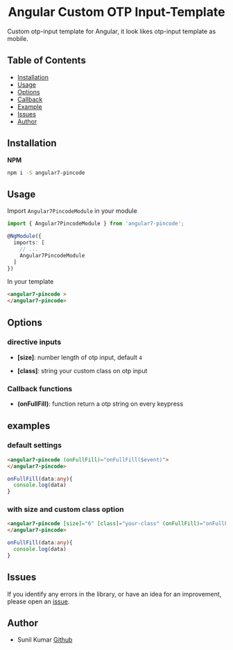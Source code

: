 <p align="center">
  <h1 align="center">Angular Custom OTP Input-Template</h1>
</p>

Custom otp-input template for Angular, it look likes otp-input template as mobile.


## Table of Contents

- [Installation](#installation)
- [Usage](#usage)
- [Options](#options)
- [Callback](#function)
- [Example](#example)
- [Issues](#issues)
- [Author](#author)

<a name="installation"/>

## Installation

**NPM**

```bash
npm i -S angular7-pincode
```

<a name="usage"/>

## Usage

Import `Angular7PincodeModule` in your module

```ts
import { Angular7PincodeModule } from 'angular7-pincode';

@NgModule({
  imports: [
    // ...
    Angular7PincodeModule
  ]
})
```

In your template

```html
<angular7-pincode >
</angular7-pincode>
```

<a name="options">

## Options

### directive inputs

- **[size]**: number
  length of otp input, default `4`

- **[class]**: string
  your custom class on otp input




<a name="function"> 

### Callback functions

- **(onFullFill)**: function
 return a otp string on every keypress


<a name="example"> 

 ## examples

### default settings

```html
<angular7-pincode (onFullFill)="onFullFill($event)">
</angular7-pincode>
```
```ts
onFullFill(data:any){
  console.log(data)
}
```

### with size and custom class option

```html
<angular7-pincode [size]="6" [class]="your-class" (onFullFill)="onFullFill($event)">
</angular7-pincode>
```
```ts
onFullFill(data:any){
  console.log(data)
}
```

<a name="issues"/>

## Issues

If you identify any errors in the library, or have an idea for an improvement, please open an [issue](https://github.com/skmahala/angular7-pincode/issues).

<a name="author"/>

## Author

- Sunil Kumar [Github](https://github.com/skmahala)